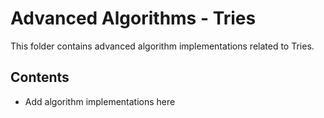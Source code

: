 # Advanced Algorithms - Tries

This folder contains advanced algorithm implementations related to Tries.

## Contents

* Add algorithm implementations here

